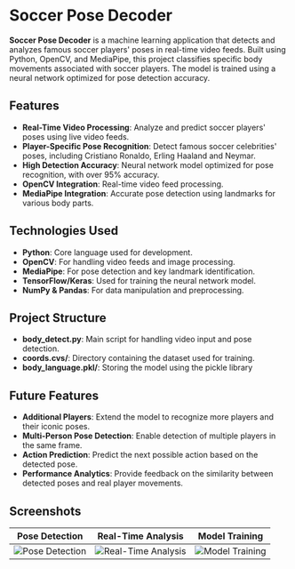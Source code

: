 # Soccer Pose Decoder

**Soccer Pose Decoder** is a machine learning application that detects and analyzes famous soccer players' poses in real-time video feeds. Built using Python, OpenCV, and MediaPipe, this project classifies specific body movements associated with soccer players. The model is trained using a neural network optimized for pose detection accuracy.

## Features

- **Real-Time Video Processing**: Analyze and predict soccer players' poses using live video feeds.
- **Player-Specific Pose Recognition**: Detect famous soccer celebrities' poses, including Cristiano Ronaldo, Erling Haaland and Neymar.
- **High Detection Accuracy**: Neural network model optimized for pose recognition, with over 95% accuracy.
- **OpenCV Integration**: Real-time video feed processing.
- **MediaPipe Integration**: Accurate pose detection using landmarks for various body parts.

## Technologies Used

- **Python**: Core language used for development.
- **OpenCV**: For handling video feeds and image processing.
- **MediaPipe**: For pose detection and key landmark identification.
- **TensorFlow/Keras**: Used for training the neural network model.
- **NumPy & Pandas**: For data manipulation and preprocessing.

## Project Structure

- **body_detect.py**: Main script for handling video input and pose detection.
- **coords.cvs/**: Directory containing the dataset used for training.
- **body_language.pkl/**: Storing the model using the pickle library

## Future Features

- **Additional Players**: Extend the model to recognize more players and their iconic poses.
- **Multi-Person Pose Detection**: Enable detection of multiple players in the same frame.
- **Action Prediction**: Predict the next possible action based on the detected pose.
- **Performance Analytics**: Provide feedback on the similarity between detected poses and real player movements.

## Screenshots

| Pose Detection | Real-Time Analysis | Model Training |
|----------------|--------------------|----------------|
| ![Pose Detection](screenshots/pose_detection.png) | ![Real-Time Analysis](screenshots/real_time.png) | ![Model Training](screenshots/model_training.png) |
